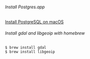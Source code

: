 ###### Install Postgres.app
[Install PostgreSQL on macOS](/database/postgresql%20on%20macos.md)

###### Install gdal and libgeoip with homebrew
```
$ brew install gdal
$ brew install libgeoip
```
